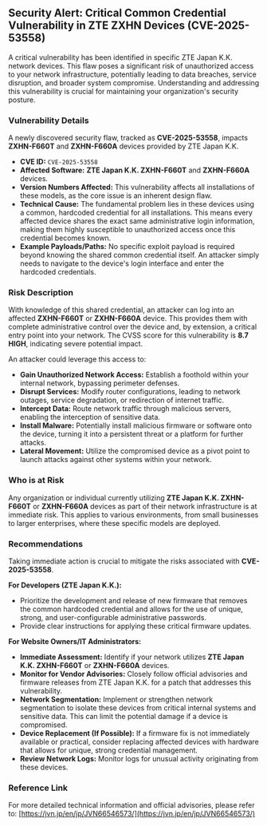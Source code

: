 ## Security Alert: Critical Common Credential Vulnerability in ZTE ZXHN Devices (**CVE-2025-53558**)

A critical vulnerability has been identified in specific ZTE Japan K.K. network devices. This flaw poses a significant risk of unauthorized access to your network infrastructure, potentially leading to data breaches, service disruption, and broader system compromise. Understanding and addressing this vulnerability is crucial for maintaining your organization's security posture.

### Vulnerability Details

A newly discovered security flaw, tracked as **CVE-2025-53558**, impacts **ZXHN-F660T** and **ZXHN-F660A** devices provided by ZTE Japan K.K.

*   **CVE ID:** `CVE-2025-53558`
*   **Affected Software:** **ZTE Japan K.K. ZXHN-F660T** and **ZXHN-F660A** devices.
*   **Version Numbers Affected:** This vulnerability affects all installations of these models, as the core issue is an inherent design flaw.
*   **Technical Cause:** The fundamental problem lies in these devices using a common, hardcoded credential for all installations. This means every affected device shares the exact same administrative login information, making them highly susceptible to unauthorized access once this credential becomes known.
*   **Example Payloads/Paths:** No specific exploit payload is required beyond knowing the shared common credential itself. An attacker simply needs to navigate to the device's login interface and enter the hardcoded credentials.

### Risk Description

With knowledge of this shared credential, an attacker can log into an affected **ZXHN-F660T** or **ZXHN-F660A** device. This provides them with complete administrative control over the device and, by extension, a critical entry point into your network. The CVSS score for this vulnerability is **8.7 HIGH**, indicating severe potential impact.

An attacker could leverage this access to:

*   **Gain Unauthorized Network Access:** Establish a foothold within your internal network, bypassing perimeter defenses.
*   **Disrupt Services:** Modify router configurations, leading to network outages, service degradation, or redirection of internet traffic.
*   **Intercept Data:** Route network traffic through malicious servers, enabling the interception of sensitive data.
*   **Install Malware:** Potentially install malicious firmware or software onto the device, turning it into a persistent threat or a platform for further attacks.
*   **Lateral Movement:** Utilize the compromised device as a pivot point to launch attacks against other systems within your network.

### Who is at Risk

Any organization or individual currently utilizing **ZTE Japan K.K. ZXHN-F660T** or **ZXHN-F660A** devices as part of their network infrastructure is at immediate risk. This applies to various environments, from small businesses to larger enterprises, where these specific models are deployed.

### Recommendations

Taking immediate action is crucial to mitigate the risks associated with **CVE-2025-53558**.

**For Developers (ZTE Japan K.K.):**

*   Prioritize the development and release of new firmware that removes the common hardcoded credential and allows for the use of unique, strong, and user-configurable administrative passwords.
*   Provide clear instructions for applying these critical firmware updates.

**For Website Owners/IT Administrators:**

*   **Immediate Assessment:** Identify if your network utilizes **ZTE Japan K.K. ZXHN-F660T** or **ZXHN-F660A** devices.
*   **Monitor for Vendor Advisories:** Closely follow official advisories and firmware releases from ZTE Japan K.K. for a patch that addresses this vulnerability.
*   **Network Segmentation:** Implement or strengthen network segmentation to isolate these devices from critical internal systems and sensitive data. This can limit the potential damage if a device is compromised.
*   **Device Replacement (If Possible):** If a firmware fix is not immediately available or practical, consider replacing affected devices with hardware that allows for unique, strong credential management.
*   **Review Network Logs:** Monitor logs for unusual activity originating from these devices.

### Reference Link

For more detailed technical information and official advisories, please refer to:
[https://jvn.jp/en/jp/JVN66546573/](https://jvn.jp/en/jp/JVN66546573/)